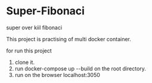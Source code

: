 # Super-Fibonaci
super over kiil fibonaci   

This project is practising of multi docker container.

for run this project
1. clone it.
2. run docker-compose up --build on the root directory.
3. run on the browser localhost:3050

